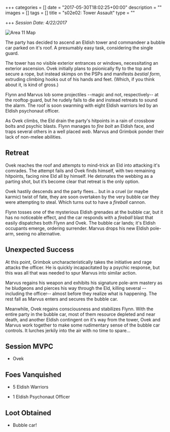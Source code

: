 +++
categories = []
date = "2017-05-30T18:02:25+00:00"
description = ""
images = []
tags = []
title = "s02e02: Tower Assault"
type = ""

+++
*Session Date: 4/22/2017*

![Area 11 Map](/uploads/vat-complex-iso.png)

The party has decided to ascend an Eldish tower and commandeer a bubble car parked on it's roof. A presumably easy task, considering the single guard.
<!--more-->

The tower has no visible exterior entrances or windows, necessitating an exterior ascension. Ovek initially plans to psionically fly to the top and secure a rope, but instead skimps on the PSPs and manifests *bestial form*, extruding climbing hooks out of his hands and feet. (Which, if you think about it, is kind of gross.)

Flynn and Marvus lob some projectiles --magic and not, respectively-- at the rooftop guard, but he rudely fails to die and instead retreats to sound the alarm. The roof is soon swarming with eight Eldish warriors led by an Eldish psychonaut officer.

As Ovek climbs, the Eld drain the party's hitpoints in a rain of crossbow bolts and psychic blasts. Flynn manages to *fire bolt* an Eldish face, and traps several others in a well placed *web*. Marvus and Grimbok ponder their lack of non-melee abilities.

## Retreat

Ovek reaches the roof and attempts to mind-trick an Eld into attacking it's comrades. The attempt fails and Ovek finds himself, with two remaining hitpoints, facing nine Eld all by himself. He detonates the webbing as a parting shot, but it’s become clear that retreat is the only option.

Ovek hastily descends and the party flees… but in a cruel (or maybe karmic) twist of fate, they are soon overtaken by the very bubble car they were attempting to steal. Which turns out to have a *fireball* cannon.

Flynn tosses one of the mysterious Eldish grenades at the bubble car, but it has no noticeable effect, and the car responds with a *fireball* blast that easily dispatches both Flynn and Ovek. The bubble car lands; it's Eldish occupants emerge, ordering surrender. Marvus drops his new Eldish pole-arm, seeing no alternative.

## Unexpected Success

At this point, Grimbok uncharacteristically takes the initiative and rage attacks the officer. He is quickly incapacitated by a psychic response, but this was all that was needed to spur Marvus into similar action.

Marvus regains his weapon and exhibits his signature pole-arm mastery as he bludgeons and pierces his way through the Eld, killing several --including the officer-- almost before they realize what is happening. The rest fall as Marvus enters and secures the bubble car.

Meanwhile, Ovek regains consciousness and stabilizes Flynn. With the entire party in the bubble car, most of them resource depleted and near death, and another Eldish contingent on it's way from the tower, Ovek and Marvus work together to make some rudimentary sense of the bubble car controls. It lurches jerkily into the air with no time to spare...

## Session MVPC

* Ovek

## Foes Vanquished

* 5 Eldish Warriors

* 1 Eldish Psychonaut Officer

## Loot Obtained

* Bubble car!
